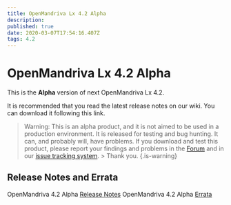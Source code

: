 ```yaml
---
title: OpenMandriva Lx 4.2 Alpha
description: 
published: true
date: 2020-03-07T17:54:16.407Z
tags: 4.2
---
```


# OpenMandriva Lx 4.2 Alpha

This is the **Alpha** version of next OpenMandriva Lx 4.2.


It is recommended that you read the latest release notes on our wiki.
You can download it following this link.

> Warning: This is an alpha product, and it is not aimed to be used in a production environment. It is released for testing and bug hunting. It can, and probably will, have problems. If you download and test this product, please report your findings and problems in the [Forum](http://forum.openmandriva.org/) and in our [issue tracking system](http://issues.openmandriva.org/). > Thank you.
{.is-warning}


## Release Notes and Errata
OpenMandriva 4.2 Alpha [Release Notes](/releases/omlx42/omlx42_alpha_release_notes)
OpenMandriva 4.2 Alpha [Errata](/releases/omlx42/omlx42_alpha_errata)